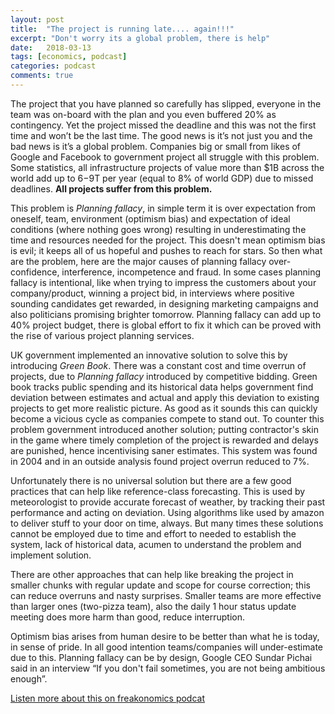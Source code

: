 ```yaml
---
layout: post
title:  "The project is running late.... again!!!"
excerpt: "Don't worry its a global problem, there is help"
date:   2018-03-13
tags: [economics, podcast]
categories: podcast
comments: true
---
```

The project that you have planned so carefully has slipped, everyone in the team was on-board with the plan and you even buffered 20% as contingency. Yet the project missed the deadline and this was not the first time and won’t be the last time. The good news is it’s not just you and the bad news is it’s a global problem. Companies big or small from likes of Google and Facebook to government project all struggle with this problem. Some statistics, all infrastructure projects of value more than $1B across the world add up to $6-$9T per year (equal to 8% of world GDP) due to missed deadlines. **All projects suffer from this problem.**

This problem is *Planning fallacy*, in simple term it is over expectation from oneself, team, environment (optimism bias) and expectation of ideal conditions (where nothing goes wrong) resulting in underestimating the time and resources needed for the project. This doesn't mean optimism bias is evil; it keeps all of us hopeful and pushes to reach for stars. So then what are the problem, here are the major causes of planning fallacy over-confidence, interference, incompetence and fraud. In some cases planning fallacy is intentional, like when trying to impress the customers about your company/product, winning a project bid, in interviews where positive sounding candidates get rewarded, in designing marketing campaigns and also politicians promising brighter tomorrow. Planning fallacy can add up to 40% project budget, there is global effort to fix it which can be proved with the rise of various project planning services.

UK government implemented an innovative solution to solve this by introducing *Green Book*. There was a constant cost and time overrun of projects, due to *Planning fallacy* introduced by competitive bidding. Green book tracks public spending and its historical data helps government find deviation between estimates and actual and apply this deviation to existing projects to get more realistic picture. As good as it sounds this can quickly become a vicious cycle as companies compete to stand out. To counter this problem government introduced another solution; putting contractor's skin in the game where timely completion of the project is rewarded and delays are punished, hence incentivising saner estimates. This system was found in 2004 and in an outside analysis found project overrun reduced to 7%.

Unfortunately there is no universal solution but there are a few good practices that can help like reference-class forecasting. This is used by meteorologist to provide accurate forecast of weather, by tracking their past performance and acting on deviation. Using algorithms like used by amazon to deliver stuff to your door on time, always. But many times these solutions cannot be employed due to time and effort to needed to establish the system, lack of historical data, acumen to understand the problem and implement solution.

There are other approaches that can help like breaking the project in smaller chunks with regular update and scope for course correction; this can reduce overruns and nasty surprises. Smaller teams are more effective than larger ones (two-pizza team), also the daily 1 hour status update meeting does more harm than good, reduce interruption.

Optimism bias arises from human desire to be better than what he is today, in sense of pride. In all good intention teams/companies will under-estimate due to this. Planning fallacy can be by design, Google CEO Sundar Pichai said in an interview “If you don't fail sometimes, you are not being ambitious enough”.

[Listen more about this on freakonomics podcat](http://freakonomics.com/podcast/project-management/)
